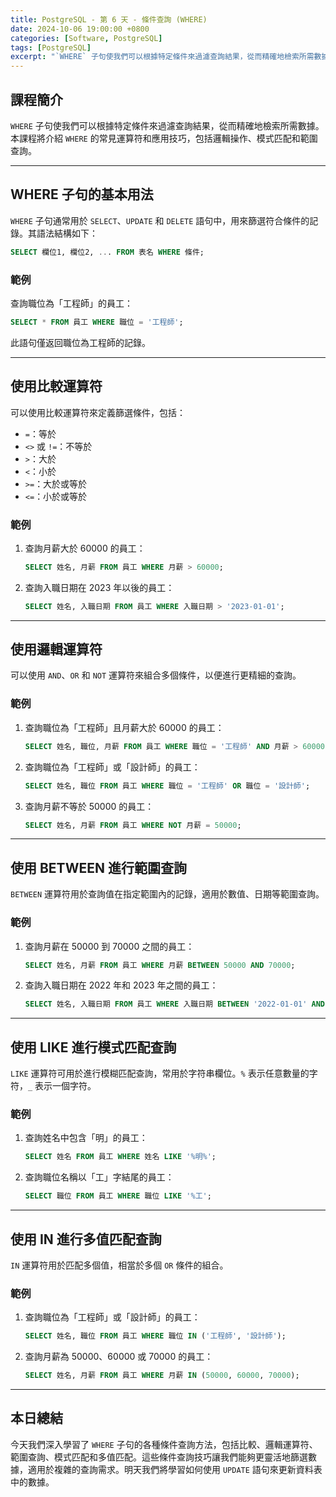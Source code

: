 ```yaml
---
title: PostgreSQL - 第 6 天 - 條件查詢 (WHERE)
date: 2024-10-06 19:00:00 +0800
categories: [Software, PostgreSQL]
tags: [PostgreSQL] 
excerpt: "`WHERE` 子句使我們可以根據特定條件來過濾查詢結果，從而精確地檢索所需數據。本課程將介紹 `WHERE` 的常見運算符和應用技巧，包括邏輯操作、模式匹配和範圍查詢。"
---
```


## 課程簡介
`WHERE` 子句使我們可以根據特定條件來過濾查詢結果，從而精確地檢索所需數據。本課程將介紹 `WHERE` 的常見運算符和應用技巧，包括邏輯操作、模式匹配和範圍查詢。

---

## WHERE 子句的基本用法

`WHERE` 子句通常用於 `SELECT`、`UPDATE` 和 `DELETE` 語句中，用來篩選符合條件的記錄。其語法結構如下：

```sql
SELECT 欄位1, 欄位2, ... FROM 表名 WHERE 條件;
```

### 範例
查詢職位為「工程師」的員工：

```sql
SELECT * FROM 員工 WHERE 職位 = '工程師';
```

此語句僅返回職位為工程師的記錄。

---

## 使用比較運算符

可以使用比較運算符來定義篩選條件，包括：

- `=`：等於
- `<>` 或 `!=`：不等於
- `>`：大於
- `<`：小於
- `>=`：大於或等於
- `<=`：小於或等於

### 範例

1. 查詢月薪大於 60000 的員工：

   ```sql
   SELECT 姓名, 月薪 FROM 員工 WHERE 月薪 > 60000;
   ```

2. 查詢入職日期在 2023 年以後的員工：

   ```sql
   SELECT 姓名, 入職日期 FROM 員工 WHERE 入職日期 > '2023-01-01';
   ```

---

## 使用邏輯運算符

可以使用 `AND`、`OR` 和 `NOT` 運算符來組合多個條件，以便進行更精細的查詢。

### 範例

1. 查詢職位為「工程師」且月薪大於 60000 的員工：

   ```sql
   SELECT 姓名, 職位, 月薪 FROM 員工 WHERE 職位 = '工程師' AND 月薪 > 60000;
   ```

2. 查詢職位為「工程師」或「設計師」的員工：

   ```sql
   SELECT 姓名, 職位 FROM 員工 WHERE 職位 = '工程師' OR 職位 = '設計師';
   ```

3. 查詢月薪不等於 50000 的員工：

   ```sql
   SELECT 姓名, 月薪 FROM 員工 WHERE NOT 月薪 = 50000;
   ```

---

## 使用 BETWEEN 進行範圍查詢

`BETWEEN` 運算符用於查詢值在指定範圍內的記錄，適用於數值、日期等範圍查詢。

### 範例

1. 查詢月薪在 50000 到 70000 之間的員工：

   ```sql
   SELECT 姓名, 月薪 FROM 員工 WHERE 月薪 BETWEEN 50000 AND 70000;
   ```

2. 查詢入職日期在 2022 年和 2023 年之間的員工：

   ```sql
   SELECT 姓名, 入職日期 FROM 員工 WHERE 入職日期 BETWEEN '2022-01-01' AND '2023-12-31';
   ```

---

## 使用 LIKE 進行模式匹配查詢

`LIKE` 運算符可用於進行模糊匹配查詢，常用於字符串欄位。`%` 表示任意數量的字符，`_` 表示一個字符。

### 範例

1. 查詢姓名中包含「明」的員工：

   ```sql
   SELECT 姓名 FROM 員工 WHERE 姓名 LIKE '%明%';
   ```

2. 查詢職位名稱以「工」字結尾的員工：

   ```sql
   SELECT 職位 FROM 員工 WHERE 職位 LIKE '%工';
   ```

---

## 使用 IN 進行多值匹配查詢

`IN` 運算符用於匹配多個值，相當於多個 `OR` 條件的組合。

### 範例

1. 查詢職位為「工程師」或「設計師」的員工：

   ```sql
   SELECT 姓名, 職位 FROM 員工 WHERE 職位 IN ('工程師', '設計師');
   ```

2. 查詢月薪為 50000、60000 或 70000 的員工：

   ```sql
   SELECT 姓名, 月薪 FROM 員工 WHERE 月薪 IN (50000, 60000, 70000);
   ```

---

## 本日總結
今天我們深入學習了 `WHERE` 子句的各種條件查詢方法，包括比較、邏輯運算符、範圍查詢、模式匹配和多值匹配。這些條件查詢技巧讓我們能夠更靈活地篩選數據，適用於複雜的查詢需求。明天我們將學習如何使用 `UPDATE` 語句來更新資料表中的數據。
